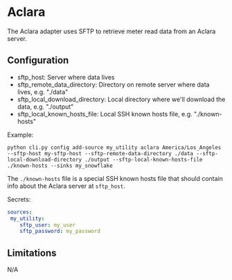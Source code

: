 # Aclara

The Aclara adapter uses SFTP to retrieve meter read data from an Aclara server.

## Configuration

- sftp_host: Server where data lives
- sftp_remote_data_directory: Directory on remote server where data lives, e.g. "./data"
- sftp_local_download_directory: Local directory where we'll download the data, e.g. "./output"
- sftp_local_known_hosts_file: Local SSH known hosts file, e.g. "./known-hosts"

Example:
```
python cli.py config add-source my_utility aclara America/Los_Angeles --sftp-host my-sftp-host --sftp-remote-data-directory ./data --sftp-local-download-directory ./output --sftp-local-known-hosts-file ./known-hosts --sinks my_snowflake
```

The `./known-hosts` file is a special SSH known hosts file that should contain info about the Aclara server at `sftp_host`.

Secrets:
```yaml
sources:
 my_utility:
    sftp_user: my_user
    sftp_password: my_password
```

## Limitations

N/A